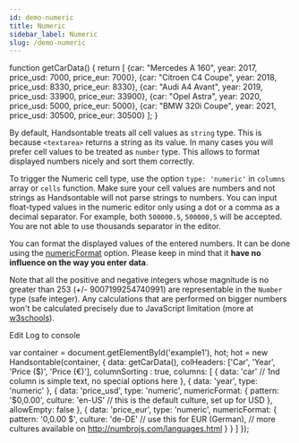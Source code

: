 ```yaml
---
id: demo-numeric
title: Numeric
sidebar_label: Numeric
slug: /demo-numeric
---
```


function getCarData() { return \[ {car: "Mercedes A 160", year: 2017, price\_usd: 7000, price\_eur: 7000}, {car: "Citroen C4 Coupe", year: 2018, price\_usd: 8330, price\_eur: 8330}, {car: "Audi A4 Avant", year: 2019, price\_usd: 33900, price\_eur: 33900}, {car: "Opel Astra", year: 2020, price\_usd: 5000, price\_eur: 5000}, {car: "BMW 320i Coupe", year: 2021, price\_usd: 30500, price\_eur: 30500} \]; }

By default, Handsontable treats all cell values as `string` type. This is because `<textarea>` returns a string as its value. In many cases you will prefer cell values to be treated as `number` type. This allows to format displayed numbers nicely and sort them correctly.

To trigger the Numeric cell type, use the option `type: 'numeric'` in `columns` array or `cells` function. Make sure your cell values are numbers and not strings as Handsontable will not parse strings to numbers. You can input float-typed values in the numeric editor only using a dot or a comma as a decimal separator. For example, both `500000.5`, `500000,5` will be accepted. You are not able to use thousands separator in the editor.

You can format the displayed values of the entered numbers. It can be done using the [numericFormat](https://handsontable.com/docs/8.2.0/Options.html#numericFormat) option. Please keep in mind that it **have no influence on the way you enter data**.

Note that all the positive and negative integers whose magnitude is no greater than 253 (+/- 9007199254740991) are representable in the `Number` type (safe integer). Any calculations that are performed on bigger numbers won't be calculated precisely due to JavaScript limitation (more at [w3schools](http://www.w3schools.com/js/js_numbers.asp)).

Edit Log to console

var container = document.getElementById('example1'), hot; hot = new Handsontable(container, { data: getCarData(), colHeaders: \['Car', 'Year', 'Price ($)', 'Price (€)'\], columnSorting : true, columns: \[ { data: 'car' // 1nd column is simple text, no special options here }, { data: 'year', type: 'numeric' }, { data: 'price\_usd', type: 'numeric', numericFormat: { pattern: '$0,0.00', culture: 'en-US' // this is the default culture, set up for USD }, allowEmpty: false }, { data: 'price\_eur', type: 'numeric', numericFormat: { pattern: '0,0.00 $', culture: 'de-DE' // use this for EUR (German), // more cultures available on http://numbrojs.com/languages.html } } \] });
